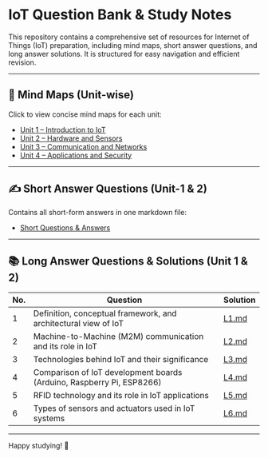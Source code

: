 # IoT Question Bank & Study Notes

This repository contains a comprehensive set of resources for Internet of Things (IoT) preparation, including mind maps, short answer questions, and long answer solutions. It is structured for easy navigation and efficient revision.

---

## 🧠 Mind Maps (Unit-wise)

Click to view concise mind maps for each unit:

* [Unit 1 – Introduction to IoT](./U1.md)
* [Unit 2 – Hardware and Sensors](./U2.md)
* [Unit 3 – Communication and Networks](./U3.md)
* [Unit 4 – Applications and Security](./U4.md)

---

## ✍️ Short Answer Questions (Unit-1 & 2)

Contains all short-form answers in one markdown file:

* [Short Questions & Answers](./Short-and-Long(Short).md)

---

## 📚 Long Answer Questions & Solutions (Unit 1 & 2)

| No. | Question                                                              | Solution         |
| --- | --------------------------------------------------------------------- | ---------------- |
|  1  | Definition, conceptual framework, and architectural view of IoT       | [L1.md](./L1.md) |
|  2  | Machine-to-Machine (M2M) communication and its role in IoT            | [L2.md](./L2.md) |
|  3  | Technologies behind IoT and their significance                        | [L3.md](./L3.md) |
|  4  | Comparison of IoT development boards (Arduino, Raspberry Pi, ESP8266) | [L4.md](./L4.md) |
|  5  | RFID technology and its role in IoT applications                      | [L5.md](./L5.md) |
|  6  | Types of sensors and actuators used in IoT systems                    | [L6.md](./L6.md) |

---

Happy studying! 🚀
